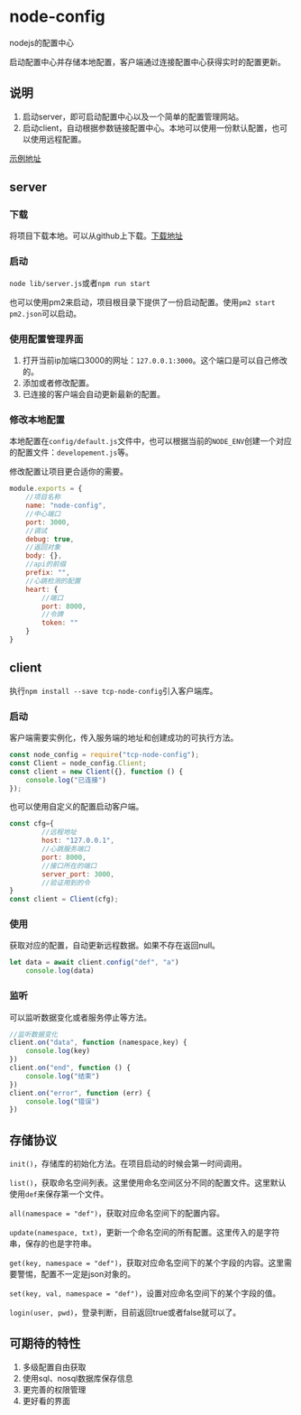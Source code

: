 # node-config
nodejs的配置中心

启动配置中心并存储本地配置，客户端通过连接配置中心获得实时的配置更新。

## 说明

1. 启动server，即可启动配置中心以及一个简单的配置管理网站。
2. 启动client，自动根据参数链接配置中心。本地可以使用一份默认配置，也可以使用远程配置。

[示例地址](http://120.78.57.59:8200/)

## server

### 下载
将项目下载本地。可以从github上下载。[下载地址](https://github.com/cuo9958/node-config/archive/master.zip)

### 启动

`node lib/server.js`或者`npm run start`

也可以使用pm2来启动，项目根目录下提供了一份启动配置。使用`pm2 start pm2.json`可以启动。

### 使用配置管理界面

1. 打开当前ip加端口3000的网址：`127.0.0.1:3000`。这个端口是可以自己修改的。
2. 添加或者修改配置。
3. 已连接的客户端会自动更新最新的配置。

### 修改本地配置

本地配置在`config/default.js`文件中，也可以根据当前的`NODE_ENV`创建一个对应的配置文件：`developement.js`等。

修改配置让项目更合适你的需要。
```javascript
module.exports = {
    //项目名称
    name: "node-config",
    //中心端口
    port: 3000,
    //调试
    debug: true,
    //返回对象
    body: {},
    //api的前缀
    prefix: "",
    //心跳检测的配置
    heart: {
        //端口
        port: 8000,
        //令牌
        token: ""
    }
}
```

## client

执行`npm install --save tcp-node-config`引入客户端库。

### 启动

客户端需要实例化，传入服务端的地址和创建成功的可执行方法。
```javascript
const node_config = require("tcp-node-config");
const Client = node_config.Client;
const client = new Client({}, function () {
    console.log("已连接")
});
```

也可以使用自定义的配置启动客户端。
```javascript
const cfg={
        //远程地址
        host: "127.0.0.1",
        //心跳服务端口
        port: 8000,
        //接口所在的端口
        server_port: 3000,
        //验证用到的令
}
const client = Client(cfg);
```

### 使用

获取对应的配置，自动更新远程数据。如果不存在返回null。
```javascript
let data = await client.config("def", "a")
    console.log(data)
```

### 监听

可以监听数据变化或者服务停止等方法。
```javascript
//监听数据变化
client.on("data", function (namespace,key) {
    console.log(key)
})
client.on("end", function () {
    console.log("结束")
})
client.on("error", function (err) {
    console.log("错误")
})

```
## 存储协议

`init()`，存储库的初始化方法。在项目启动的时候会第一时间调用。

`list()`，获取命名空间列表。这里使用命名空间区分不同的配置文件。这里默认使用`def`来保存第一个文件。

`all(namespace = "def")`，获取对应命名空间下的配置内容。

`update(namespace, txt)`，更新一个命名空间的所有配置。这里传入的是字符串，保存的也是字符串。

`get(key, namespace = "def")`，获取对应命名空间下的某个字段的内容。这里需要警惕，配置不一定是json对象的。

`set(key, val, namespace = "def")`，设置对应命名空间下的某个字段的值。

`login(user, pwd)`，登录判断，目前返回true或者false就可以了。

## 可期待的特性

1. 多级配置自由获取
2. 使用sql、nosql数据库保存信息
3. 更完善的权限管理
4. 更好看的界面

